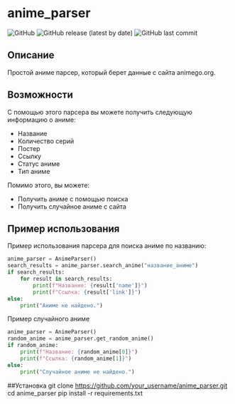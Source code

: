 # anime_parser

![GitHub](https://img.shields.io/github/license/EteEteKu/anime_parser)
![GitHub release (latest by date)](https://img.shields.io/github/v/release/EteEteKu/anime_parser)
![GitHub last commit](https://img.shields.io/github/last-commit/EteEteKu/anime_parser)

## Описание

Простой аниме парсер, который берет данные с сайта animego.org.

## Возможности

С помощью этого парсера вы можете получить следующую информацию о аниме:
- Название
- Количество серий
- Постер
- Ссылку
- Статус аниме
- Тип аниме

Помимо этого, вы можете:
- Получить аниме с помощью поиска
- Получить случайное аниме с сайта


## Пример использования

Пример использования парсера для поиска аниме по названию:

```python
anime_parser = AnimeParser()
search_results = anime_parser.search_anime("название_аниме")
if search_results:
    for result in search_results:
        print(f"Название: {result['name']}")
        print(f"Ссылка: {result['link']}")
else:
    print("Аниме не найдено.")
```

Пример случайного аниме
```python
anime_parser = AnimeParser()
random_anime = anime_parser.get_random_anime()
if random_anime:
    print(f"Название: {random_anime[0]}")
    print(f"Ссылка: {random_anime[1]}")
else:
    print("Случайное аниме не найдено.")
```

##Установка
git clone https://github.com/your_username/anime_parser.git
cd anime_parser
pip install -r requirements.txt
